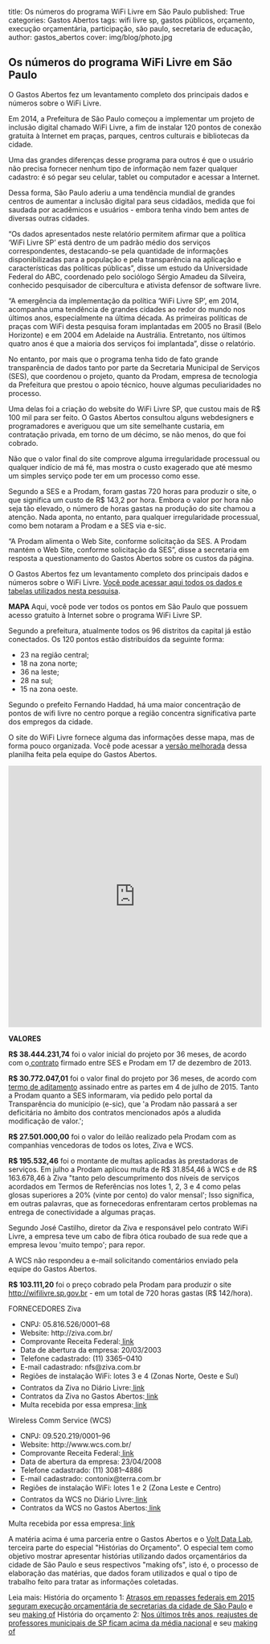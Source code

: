 title: Os números do programa WiFi Livre em São Paulo
published: True
categories: Gastos Abertos
tags: wifi livre sp, gastos públicos, orçamento, execução orçamentária, participação, são paulo, secretaria de educação, 
author: gastos_abertos
cover: img/blog/photo.jpg

## Os números do programa WiFi Livre em São Paulo
O Gastos Abertos fez um levantamento completo dos principais dados e números sobre o WiFi Livre.

Em 2014, a Prefeitura de São Paulo começou a implementar um projeto de inclusão digital chamado WiFi Livre, a fim de instalar 120 pontos de conexão gratuita à Internet em praças, parques, centros culturais e bibliotecas da cidade.

Uma das grandes diferenças desse programa para outros é que o usuário não precisa fornecer nenhum tipo de informação nem fazer qualquer cadastro: é só pegar seu celular, tablet ou computador e acessar a Internet.

Dessa forma, São Paulo aderiu a uma tendência mundial de grandes centros de aumentar a inclusão digital para seus cidadãos, medida que foi saudada por acadêmicos e usuários - embora tenha vindo bem antes de diversas outras cidades.

“Os dados apresentados neste relatório permitem afirmar que a política ‘WiFi Livre SP’ está dentro de um padrão médio dos serviços correspondentes, destacando-se pela quantidade de informações disponibilizadas para a população e pela transparência na aplicação e características das políticas públicas”, disse um estudo da Universidade Federal do ABC, coordenado pelo sociólogo Sérgio Amadeu da Silveira, conhecido pesquisador de cibercultura e ativista defensor de software livre.

“A emergência da implementação da política ‘WiFi Livre SP’, em 2014, acompanha uma tendência de grandes cidades ao redor do mundo nos últimos anos, especialmente na última década. As primeiras políticas de praças com WiFi desta pesquisa foram implantadas em 2005 no Brasil (Belo Horizonte) e em 2004 em Adelaide na Austrália. Entretanto, nos últimos quatro anos é que a maioria dos serviços foi implantada”, disse o relatório.

No entanto, por mais que o programa tenha tido de fato grande transparência de dados tanto por parte da Secretaria Municipal de Serviços (SES), que coordenou o projeto, quanto da Prodam, empresa de tecnologia da Prefeitura que prestou o apoio técnico, houve algumas peculiaridades no processo.

Uma delas foi a criação do website do WiFi Livre SP, que custou mais de R$ 100 mil para ser feito. O Gastos Abertos consultou alguns webdesigners e programadores e averiguou que um site semelhante custaria, em contratação privada, em torno de um décimo, se não menos, do que foi cobrado.

Não que o valor final do site comprove alguma irregularidade processual ou qualquer indício de má fé, mas mostra o custo exagerado que até mesmo um simples serviço pode ter em um processo como esse.

Segundo a SES e a Prodam, foram gastas 720 horas para produzir o site, o que significa um custo de R$ 143,2 por hora. Embora o valor por hora não seja tão elevado, o número de horas gastas na produção do site chamou a atenção. Nada aponta, no entanto, para qualquer irregularidade processual, como bem notaram a Prodam e a SES via e-sic.

“A Prodam alimenta o Web Site, conforme solicitação da SES. A Prodam mantém o Web Site, conforme solicitação da SES”, disse a secretaria em resposta a questionamento do Gastos Abertos sobre os custos da página.

O Gastos Abertos fez um levantamento completo dos principais dados e números sobre o WiFi Livre. <a href="https://github.com/voltdatalab/Docs-Wifi-Livre-SP" target="_blank"> Você pode acessar aqui todos os dados e tabelas utilizados nesta pesquisa</a>.

<b>MAPA</b>
Aqui, você pode ver todos os pontos em São Paulo que possuem acesso gratuito à Internet sobre o programa WiFi Livre SP.

Segundo a prefeitura, atualmente todos os 96 distritos da capital já estão conectados. Os 120 pontos estão distribuídos da seguinte forma:
<ul>
  <li>
    23 na região central;
  </li>
  <li>
    18 na zona norte;
  </li>
  <li>
    36 na leste;
  </li>
  <li>
    28 na sul;
  </li>
  <li>
    15 na zona oeste.
  </li>
</ul>
Segundo o prefeito Fernando Haddad, há uma maior concentração de pontos de wifi livre no centro porque a região concentra significativa parte dos empregos da cidade.

O site do WiFi Livre fornece alguma das informações desse mapa, mas de forma pouco organizada. Você pode acessar a <a href="https://docs.google.com/spreadsheets/d/1oOHlA6gD1q0sHJefxRasVSZ9FXTUuGmZSWjGv0nOCzM/edit?usp=sharing">versão melhorada</a> dessa planilha feita pela equipe do Gastos Abertos.


<iframe width="100%" height="520" frameborder="0" src="https://voltdatalab.cartodb.com/viz/15e230d2-cb89-11e5-856a-0ef7f98ade21/embed_map" allowfullscreen webkitallowfullscreen mozallowfullscreen oallowfullscreen msallowfullscreen></iframe>



<b>VALORES</b>

<b>R$ 38.444.231,74</b>
foi o valor inicial do projeto por 36 meses, de acordo com o<a href="https://github.com/voltdatalab/Docs-Wifi-Livre-SP/blob/master/Edital%2C%20contratos%20e%20aditivos/contrato_30-ses-13_-_rede_wi-fi_nas_pracas_1423234636.pdf"> contrato</a> firmado entre SES e Prodam em 17 de dezembro de 2013.

<b>R$ 30.772.047,01</b>
foi o valor final do projeto por 36 meses, de acordo com<a href="https://github.com/voltdatalab/Docs-Wifi-Livre-SP/blob/master/Edital%2C%20contratos%20e%20aditivos/13935_TA%2001%20AO%20TC%2030-SES-13.PDF"> termo de aditamento</a> assinado entre as partes em 4 de julho de 2015.
Tanto a Prodam quanto a SES informaram, via pedido pelo portal da Transparência do município (e-sic), que 'a Prodam não passará a ser deficitária no âmbito dos contratos mencionados após a aludida modificação de valor.';

<b>R$ 27.501.000,00</b>
foi o valor do leilão realizado pela Prodam com as companhias vencedoras de todos os lotes, Ziva e WCS.

<b>R$ 195.532,46</b>
foi o montante de multas aplicadas às prestadoras de serviços. Em julho a Prodam aplicou multa de R$ 31.854,46 à WCS e de R$ 163.678,46 à Ziva "tanto pelo descumprimento dos níveis de serviços acordados em Termos de Referências nos lotes 1, 2, 3 e 4 como pelas glosas superiores a 20% (vinte por cento) do valor mensal';
Isso significa, em outras palavras, que as fornecedoras enfrentaram certos problemas na entrega de conectividade a algumas praças.

Segundo José Castilho, diretor da Ziva e responsável pelo contrato WiFi Livre, a empresa teve um cabo de fibra ótica roubado de sua rede que a empresa levou 'muito tempo'; para repor.

A WCS não respondeu a e-mail solicitando comentários enviado pela equipe do Gastos Abertos.

<b>R$ 103.111,20</b>
foi o preço cobrado pela Prodam para produzir o site http://wifilivre.sp.gov.br - em um total de 720 horas gastas (R$ 142/hora).

FORNECEDORES
Ziva
<ul>
  <li>
    CNPJ: 05.816.526/0001–68
  </li>
  <li>
    Website: http://ziva.com.br/
  </li>
  <li>
    Comprovante Receita Federal:<a href="https://www.dropbox.com/s/argahxhqsdhv2j2/ZIVA_comprovante_receitafederal.pdf?dl=0"> link</a>
  </li>
  <li>
    Data de abertura da empresa: 20/03/2003
  </li>
  <li>
    Telefone cadastrado: (11) 3365­–0410
  </li>
  <li>
    E-mail cadastrado: nfs@ziva.com.br
  </li>
  <li>
    Regiões de instalação WiFi: lotes 3 e 4 (Zonas Norte, Oeste e Sul)
  </li>
  <li>
    Contratos da Ziva no Diário Livre:<a href="http://devcolab.each.usp.br/do/?per_page=20&q=%2208.006/13%22&sort=data+asc"> link</a>
  </li>
  <li>
    Contratos da Ziva no Gastos Abertos:<a href="http://demo.gastosabertos.org/contrato/cnpj/05816526000168"> link</a>
  </li>
  <li>
    Multa recebida por essa empresa:<a href="http://e-negocioscidadesp.prefeitura.sp.gov.br/DetalheEvento.aspx?l=A6rub%2fZydmY%3d&e=zkFZIiP2we0%3d"> link</a>
  </li>
</ul>
Wireless Comm Service (WCS)
<ul>
  <li>
    CNPJ: 09.520.219/0001–96
  </li>
  <li>
    Website: http://www.wcs.com.br/
  </li>
  <li>
    Comprovante Receita Federal:<a href="https://www.dropbox.com/s/nlro6duos4k4j9y/WIRELESS%20COMM_comprovante_receitafederal.pdf?dl=0"> link</a>
  </li>
  <li>
    Data de abertura da empresa: 23/04/2008
  </li>
  <li>
    Telefone cadastrado: (11) 3081–4886
  </li>
  <li>
    E-mail cadastrado: contonix@terra.com.br
  </li>
  <li>
    Regiões de instalação WiFi: lotes 1 e 2 (Zona Leste e Centro)
  </li>
  <li>
    Contratos da WCS no Diário Livre:<a href="http://devcolab.each.usp.br/do/?per_page=20&q=%2208.006/13%22&sort=data+asc"> link</a>
  </li>
  <li>
    Contratos da WCS no Gastos Abertos:<a href="http://demo.gastosabertos.org/contrato/cnpj/09520219000196"> link</a>
  </li>
</ul>
Multa recebida por essa empresa:<a href="http://e-negocioscidadesp.prefeitura.sp.gov.br/DetalheEvento.aspx?l=A6rub%2fZydmY%3d&e=zkFZIiP2we0%3d"> link</a>


A matéria acima é uma parceria entre o Gastos Abertos e o <a href="http://www.voltdata.info/" target="_blank">Volt Data Lab</a>, terceira parte do especial "Histórias do Orçamento". O especial tem como objetivo mostrar apresentar histórias utilizando dados orçamentários da cidade de São Paulo e seus respectivos "making ofs", isto é, o processo de elaboração das matérias, que dados foram utilizados e qual o tipo de trabalho feito para tratar as informações coletadas. 

Leia mais:
História do orçamento 1: <a href="http://gastosabertos.org/historia/2016/3/9/atrasos_em_repasses_seguram_execucao_orcamentaria_de_secretarias_paulistas/" target="_blank">Atrasos em repasses federais em 2015 seguram execução orçamentária de secretarias da cidade de São Paulo</a> e seu <a href="http://gastosabertos.org/historia/2016/3/15/making-of-atrasos_em_repasses_seguram_execucao_orcamentaria_de_secretarias_paulistas/" target="_blank">making of</a>
História do orçamento 2: <a href="http://gastosabertos.org/historia/2016/3/18/reajustes_de_professores_municipais_de_sp_ficam_acima_da_media_nacional">Nos últimos três anos, reajustes de professores municipais de SP ficam acima da média nacional</a> e seu <a href="http://gastosabertos.org/historia/2016/3/19/making_of_reajustes_de_professores_municipais_de_sp_ficam_acima_da_media_nacional" target="_blank">making of</a>